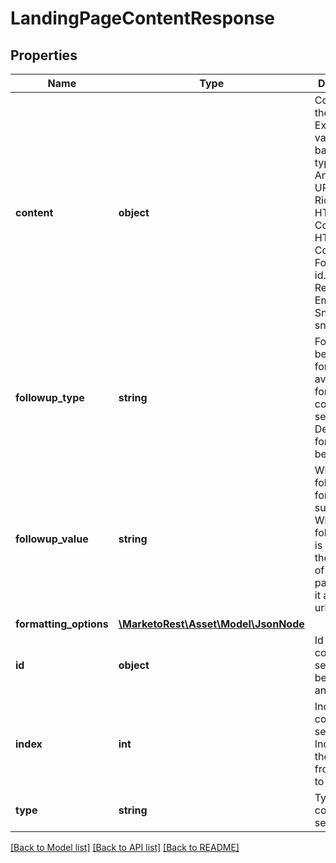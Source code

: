 # LandingPageContentResponse

## Properties
Name | Type | Description | Notes
------------ | ------------- | ------------- | -------------
**content** | **object** | Content of the section.  Expected values vary based on type.  Image: An image URL.  RichText: HTML Content.  HTML: HTML Content.  Form: A form id.  Rectangle: Empty. Snippet: A snippet id. | [optional] 
**followup_type** | **string** | Follow-up behavior of a form.  Only available for form-type content sections.  Defaults to form defined behavior. | [optional] 
**followup_value** | **string** | Where to follow-up on form submission.  When followupType is lp, accepts the integer id of a landing page.  For url, it accepts a url string. | [optional] 
**formatting_options** | [**\MarketoRest\Asset\Model\JsonNode**](JsonNode.md) |  | [optional] 
**id** | **object** | Id of the content section, may be a string or an int | 
**index** | **int** | Index of the content section.  Index orients the elements from lowest to highest | [optional] 
**type** | **string** | Type of content section | 

[[Back to Model list]](../README.md#documentation-for-models) [[Back to API list]](../README.md#documentation-for-api-endpoints) [[Back to README]](../README.md)



